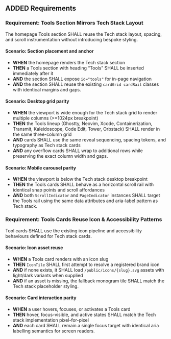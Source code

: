 ## ADDED Requirements

### Requirement: Tools Section Mirrors Tech Stack Layout
The homepage Tools section SHALL reuse the Tech stack layout, spacing, and scroll instrumentation without introducing bespoke styling.

#### Scenario: Section placement and anchor
- **WHEN** the homepage renders the Tech stack section
- **THEN** a Tools section with heading “Tools” SHALL be inserted immediately after it
- **AND** the section SHALL expose `id="tools"` for in-page navigation
- **AND** the section SHALL reuse the existing `cardGrid cardRail` classes with identical margins and gaps.

#### Scenario: Desktop grid parity
- **WHEN** the viewport is wide enough for the Tech stack grid to render multiple columns (>=1024px breakpoint)
- **THEN** the Tools lineup (Ghostty, Neovim, Xcode, Containerization, Transmit, Kaleidoscope, Code Edit, Tower, Orbstack) SHALL render in the same three-column grid
- **AND** cards SHALL use the same reveal sequencing, spacing tokens, and typography as Tech stack cards
- **AND** any overflow cards SHALL wrap to additional rows while preserving the exact column width and gaps.

#### Scenario: Mobile carousel parity
- **WHEN** the viewport is below the Tech stack desktop breakpoint
- **THEN** the Tools cards SHALL behave as a horizontal scroll rail with identical snap points and scroll affordances
- **AND** both `ScrollIndicator` and `PageIndicator` instances SHALL target the Tools rail using the same data attributes and aria-label pattern as Tech stack.

### Requirement: Tools Cards Reuse Icon & Accessibility Patterns
Tool cards SHALL use the existing icon pipeline and accessibility behaviours defined for Tech stack cards.

#### Scenario: Icon asset reuse
- **WHEN** a Tools card renders with an icon slug
- **THEN** `IconTile` SHALL first attempt to resolve a registered brand icon
- **AND** if none exists, it SHALL load `/public/icons/{slug}.svg` assets with light/dark variants when supplied
- **AND** if an asset is missing, the fallback monogram tile SHALL match the Tech stack placeholder styling.

#### Scenario: Card interaction parity
- **WHEN** a user hovers, focuses, or activates a Tools card
- **THEN** hover, focus-visible, and active states SHALL match the Tech stack implementation pixel-for-pixel
- **AND** each card SHALL remain a single focus target with identical aria labelling semantics for screen readers.
